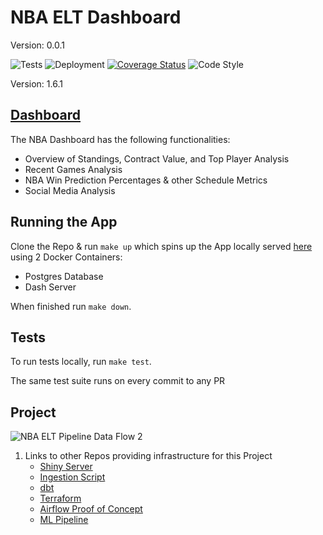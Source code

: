 # NBA ELT Dashboard
Version: 0.0.1

![Tests](https://github.com/jyablonski/nba_elt_dashboard/actions/workflows/test.yml/badge.svg) ![Deployment](https://github.com/jyablonski/nba_elt_dashboard/actions/workflows/deploy.yml/badge.svg) [![Coverage Status](https://coveralls.io/repos/github/jyablonski/nba_elt_dashboard/badge.svg?branch=master)](https://coveralls.io/github/jyablonski/nba_elt_dashboard?branch=master) ![Code Style](https://img.shields.io/badge/code%20style-black-000000.svg)

Version: 1.6.1

## [Dashboard](https://nbadashboard.jyablonski.dev)

The NBA Dashboard has the following functionalities:
- Overview of Standings, Contract Value, and Top Player Analysis
- Recent Games Analysis
- NBA Win Prediction Percentages & other Schedule Metrics
- Social Media Analysis

## Running the App
Clone the Repo & run `make up` which spins up the App locally served [here](http://localhost:9090/) using 2 Docker Containers:
- Postgres Database
- Dash Server

When finished run `make down`.

## Tests
To run tests locally, run `make test`.

The same test suite runs on every commit to any PR

## Project
![NBA ELT Pipeline Data Flow 2](https://github.com/jyablonski/nba_elt_rest_api/assets/16946556/67fd15c7-7fed-43cc-a3b8-0e267ca968b3)

1. Links to other Repos providing infrastructure for this Project
    * [Shiny Server](https://github.com/jyablonski/NBA-Dashboard)
    * [Ingestion Script](https://github.com/jyablonski/python_docker)
    * [dbt](https://github.com/jyablonski/nba_elt_dbt)
    * [Terraform](https://github.com/jyablonski/aws_terraform)
    * [Airflow Proof of Concept](https://github.com/jyablonski/nba_elt_airflow)
    * [ML Pipeline](https://github.com/jyablonski/nba_elt_mlflow)